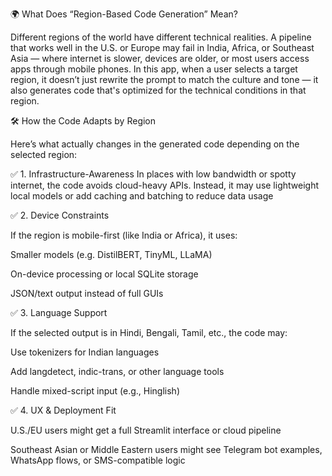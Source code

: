 🌍 What Does “Region-Based Code Generation” Mean?

Different regions of the world have different technical realities. A pipeline that works well in the U.S. or Europe may fail in India, Africa, or Southeast Asia — where internet is slower, devices are older, or most users access apps through mobile phones.
In this app, when a user selects a target region, it doesn’t just rewrite the prompt to match the culture and tone — it also generates code that's optimized for the technical conditions in that region.

🛠 How the Code Adapts by Region

Here’s what actually changes in the generated code depending on the selected region:

✅ 1. Infrastructure-Awareness
In places with low bandwidth or spotty internet, the code avoids cloud-heavy APIs. Instead, it may use lightweight local models or add caching and batching to reduce data usage


✅ 2. Device Constraints

If the region is mobile-first (like India or Africa), it uses:


Smaller models (e.g. DistilBERT, TinyML, LLaMA)


On-device processing or local SQLite storage


JSON/text output instead of full GUIs



✅ 3. Language Support

If the selected output is in Hindi, Bengali, Tamil, etc., the code may:


Use tokenizers for Indian languages


Add langdetect, indic-trans, or other language tools


Handle mixed-script input (e.g., Hinglish)



✅ 4. UX & Deployment Fit

U.S./EU users might get a full Streamlit interface or cloud pipeline


Southeast Asian or Middle Eastern users might see Telegram bot examples, WhatsApp flows, or SMS-compatible logic


